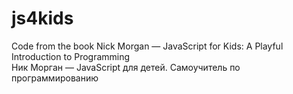 # js4kids
Code from the book Nick Morgan — JavaScript for Kids: A Playful Introduction to Programming<br>
Ник Морган — JavaScript для детей. Самоучитель по программированию
